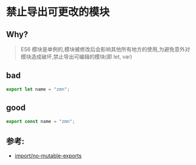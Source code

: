# 禁止导出可更改的模块

## Why?

> ES6 模块是单例的,模块被修改后会影响其他所有地方的使用,为避免意外对模块造成破坏,禁止导出可编辑的模块(即 let, var)

## bad

```js
export let name = "zmn";
```

## good

```js
export const name = "zmn";
```

## 参考:

- [import/no-mutable-exports](https://github.com/benmosher/eslint-plugin-import/blob/master/docs/rules/no-mutable-exports.md)

